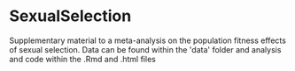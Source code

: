 # SexualSelection
Supplementary material to a meta-analysis on the population fitness effects of sexual selection. Data can be found within the 'data' folder and analysis and code within the .Rmd and .html files
